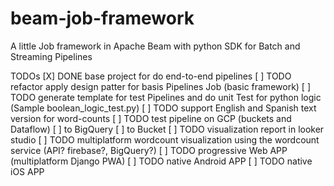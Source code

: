 # beam-job-framework
A little Job framework in Apache Beam with python SDK for Batch and Streaming Pipelines

TODOs
[X] DONE base project for do end-to-end pipelines
[ ] TODO refactor apply design patter for basis Pipelines Job (basic framework)
[ ] TODO generate template for test Pipelines and do unit Test for python logic (Sample boolean_logic_test.py)
[ ] TODO support English and Spanish text version for word-counts
[ ] TODO test pipeline on GCP (buckets and Dataflow)
    [ ] to BigQuery
    [ ] to Bucket
[ ] TODO visualization report in looker studio
[ ] TODO multiplatform wordcount visualization using the wordcount service (API? firebase?, BigQuery?)
    [ ] TODO progressive Web APP (multiplatform Django PWA)
    [ ] TODO native Android APP
    [ ] TODO native iOS APP
